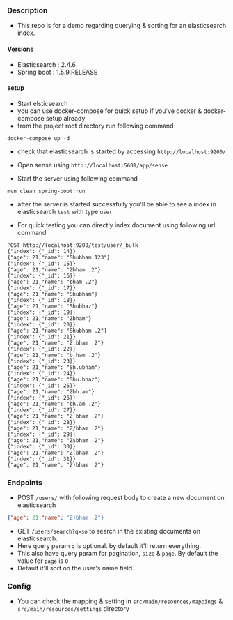 ### Description

- This repo is for a demo regarding querying & sorting for an elasticsearch index.

#### Versions

- Elasticsearch : 2.4.6
- Spring boot : 1.5.9.RELEASE

#### setup

- Start elsticsearch
- you can use docker-compose for quick setup if you've docker & docker-compose setup already
- from the project root directory run following command

```
docker-compose up -d
```

- check that elasticsearch is started by accessing `http://localhost:9200/`
- Open sense using `http://localhost:5601/app/sense`

- Start the server using following command

```
mvn clean spring-boot:run
```

- after the server is started successfully you'll be able to see a index in elasticsearch `test` with type `user`

- For quick testing you can directly index document using following url command

```
POST http://localhost:9200/test/user/_bulk
{"index": {"_id": 14}}
{"age": 21,"name": "Shubham 123"}
{"index": {"_id": 15}}
{"age": 21,"name": "Zbham .2"}
{"index": {"_id": 16}}
{"age": 21,"name": "bham .2"}
{"index": {"_id": 17}}
{"age": 21,"name": "Shubham"}
{"index": {"_id": 18}}
{"age": 21,"name": "Shubhaz"}
{"index": {"_id": 19}}
{"age": 21,"name": "Zbham"}
{"index": {"_id": 20}}
{"age": 21,"name": "Shubham .2"}
{"index": {"_id": 21}}
{"age": 21,"name": "Z.bham .2"}
{"index": {"_id": 22}}
{"age": 21,"name": "b.ham .2"}
{"index": {"_id": 23}}
{"age": 21,"name": "Sh.ubham"}
{"index": {"_id": 24}}
{"age": 21,"name": "Shu.bhaz"}
{"index": {"_id": 25}}
{"age": 21,"name": "Zbh.am"}
{"index": {"_id": 26}}
{"age": 21,"name": "bh.am .2"}
{"index": {"_id": 27}}
{"age": 21,"name": "Z'bham .2"}
{"index": {"_id": 28}}
{"age": 21,"name": "Z/bham .2"}
{"index": {"_id": 29}}
{"age": 21,"name": "Z$bham .2"}
{"index": {"_id": 30}}
{"age": 21,"name": "Z(bham .2"}
{"index": {"_id": 31}}
{"age": 21,"name": "Z)bham .2"}
```

### Endpoints

- POST `/users/` with following request body to create a new document on elasticsearch

```json
{"age": 21,"name": "Z)bham .2"}
```

- GET `/users/search?q=so` to search in the existing documents on elasticsearch.
- Here query param `q` is optional. by default it'll return everything.
- This also have query param for pagination, `size` & `page`. By default the value for `page` is `0`
- Default it'll sort on the user's name field. 

### Config

- You can check the mapping & setting in `src/main/resources/mappings` & `src/main/resources/settings` directory